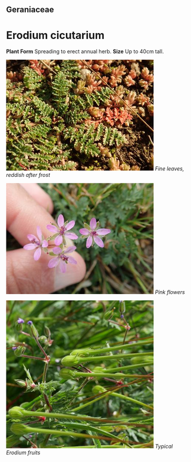 ## Geraniaceae
# Erodium cicutarium

**Plant Form** Spreading to erect annual herb. **Size** Up to 40cm tall.


![Fine leaves, reddish after frost](2436_P7115927.jpg)
 *Fine leaves, reddish after frost* 

![Pink flowers](1680_P9210453.jpg)
 *Pink flowers* 

![Typical Erodium fruits](63261_P1020939.jpg)
 *Typical Erodium fruits* 


